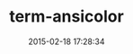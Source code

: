 ---
layout: post
title:  "term-ansicolor"
repo:   "flori/term-ansicolor"
date:   2015-02-18 17:28:34
gemurl: http://flori.github.com/term-ansicolor
---